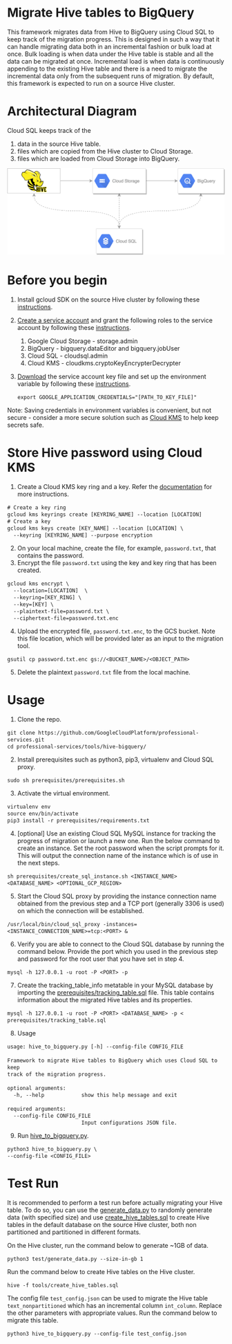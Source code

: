 # Migrate Hive tables to BigQuery

This framework migrates data from Hive to BigQuery using Cloud SQL to keep track of the migration progress. This is designed in such a way that it can handle migrating data both in an incremental fashion or bulk load at once. Bulk loading is when data under the Hive table is stable and all the data can be migrated at once. Incremental load is when data is continuously appending to the existing Hive table and there is a need to migrate the incremental data only from the subsequent runs of migration.
By default, this framework is expected to run on a source Hive cluster.

# Architectural Diagram
Cloud SQL keeps track of the
1. data in the source Hive table.
2. files which are copied from the Hive cluster to Cloud Storage.
3. files which are loaded from Cloud Storage into BigQuery.

![Alt text](architectural_diagram.png?raw=true)

# Before you begin
1. Install gcloud SDK on the source Hive cluster by following these [instructions](https://cloud.google.com/sdk/install).
2. [Create a service account](https://cloud.google.com/iam/docs/creating-managing-service-accounts#creating_a_service_account) and grant the following roles to the service account by following these [instructions](https://cloud.google.com/iam/docs/granting-roles-to-service-accounts#granting_access_to_a_service_account_for_a_resource).
	1. Google Cloud Storage - storage.admin
	2. BigQuery - bigquery.dataEditor and bigquery.jobUser
	3. Cloud SQL - cloudsql.admin
	4. Cloud KMS - cloudkms.cryptoKeyEncrypterDecrypter
3. [Download](https://cloud.google.com/iam/docs/creating-managing-service-account-keys#creating_service_account_keys) the service account key file and set up the environment variable by following these [instructions](https://cloud.google.com/docs/authentication/getting-started#setting_the_environment_variable). 

	```
	export GOOGLE_APPLICATION_CREDENTIALS="[PATH_TO_KEY_FILE]"
	```
Note: Saving credentials in environment variables is convenient, but not secure - consider a more secure solution such as [Cloud KMS](https://cloud.google.com/kms/) to help keep secrets safe.

# Store Hive password using Cloud KMS
1. Create a Cloud KMS key ring and a key. Refer the 
[documentation](https://cloud.google.com/kms/docs/creating-keys#top_of_page) for more instructions.
```
# Create a key ring
gcloud kms keyrings create [KEYRING_NAME] --location [LOCATION]
# Create a key
gcloud kms keys create [KEY_NAME] --location [LOCATION] \
  --keyring [KEYRING_NAME] --purpose encryption
```

2. On your local machine, create the file, for example, `password.txt`, that 
contains the password.
3. Encrypt the file `password.txt` using the key and key ring that has been created.
```
gcloud kms encrypt \
  --location=[LOCATION]  \
  --keyring=[KEY_RING] \
  --key=[KEY] \
  --plaintext-file=password.txt \
  --ciphertext-file=password.txt.enc
```
4. Upload the encrypted file, `password.txt.enc`, to the GCS bucket. Note this 
file location, which will be provided later as an input to the migration tool.
```
gsutil cp password.txt.enc gs://<BUCKET_NAME>/<OBJECT_PATH>
```
5. Delete the plaintext `password.txt` file from the local machine.
# Usage

1. Clone the repo.
```
git clone https://github.com/GoogleCloudPlatform/professional-services.git
cd professional-services/tools/hive-bigquery/
```
2. Install prerequisites such as python3, pip3, virtualenv and Cloud SQL proxy.
```
sudo sh prerequisites/prerequisites.sh
```
3. Activate the virtual environment.
```
virtualenv env
source env/bin/activate
pip3 install -r prerequisites/requirements.txt
```
4. [optional] Use an existing Cloud SQL MySQL instance for tracking the progress of 
migration or launch a new one. Run the below command to create an instance.
Set the root password when the script prompts for it. 
This will output the connection name of the instance which is of use in the 
next steps.
```
sh prerequisites/create_sql_instance.sh <INSTANCE_NAME> <DATABASE_NAME> <OPTIONAL_GCP_REGION>
```
5. Start the Cloud SQL proxy by providing the instance connection name obtained 
from the previous step and a TCP port (generally 3306 is used) on which the 
connection will be established.
```
/usr/local/bin/cloud_sql_proxy -instances=<INSTANCE_CONNECTION_NAME>=tcp:<PORT> &
```
6. Verify you are able to connect to the Cloud SQL database by running the 
command below. Provide the port which you used in the previous step and password 
for the root user that you have set in step 4.
```
mysql -h 127.0.0.1 -u root -P <PORT> -p
```
7. Create the tracking_table_info metatable in your MySQL database by importing 
the [prerequisites/tracking_table.sql](prerequisites/tracking_table.sql) file.
This table contains information about the migrated Hive tables and its properties.
```
mysql -h 127.0.0.1 -u root -P <PORT> <DATABASE_NAME> -p < prerequisites/tracking_table.sql
```

8. Usage
```
usage: hive_to_bigquery.py [-h] --config-file CONFIG_FILE

Framework to migrate Hive tables to BigQuery which uses Cloud SQL to keep
track of the migration progress.

optional arguments:
  -h, --help            show this help message and exit

required arguments:
  --config-file CONFIG_FILE
                        Input configurations JSON file.
```
9. Run [hive_to_bigquery.py](hive_to_bigquery.py).
 ```
 python3 hive_to_bigquery.py \
 --config-file <CONFIG_FILE>
```

# Test Run
It is recommended to perform a test run before actually migrating your Hive 
table. To do so, you can use the [generate_data.py](test/generate_data.py) to 
randomly generate data (with specified size) and use 
[create_hive_tables.sql](test/create_hive_tables.sql) to create Hive tables in 
the default database on the source Hive cluster, both non partitioned and 
partitioned in different formats.

On the Hive cluster, run the command below to generate ~1GB of data.
```
python3 test/generate_data.py --size-in-gb 1
```
Run the command below to create Hive tables on the Hive cluster.
```
hive -f tools/create_hive_tables.sql
```
The config file `test_config.json` can be used to migrate the Hive table
`text_nonpartitioned` which has an incremental column `int_column`. Replace the 
other parameters with appropriate values. Run the command below to migrate
this table.
```
python3 hive_to_bigquery.py --config-file test_config.json
```